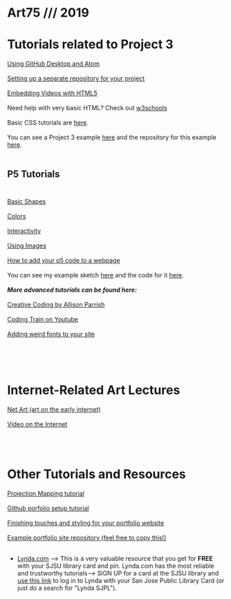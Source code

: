 # Art75 /// 2019

# Tutorials related to Project 3 <br>
[Using GitHub Desktop and Atom](https://github.com/katerhoades/AtomDemo)<br><br>
[Setting up a separate repository for your project](https://github.com/katerhoades/NetartSetup)<br><br>
[Embedding Videos with HTML5](https://github.com/katerhoades/Videohtml5)<br><br>
Need help with very basic HTML? Check out [w3schools](https://www.w3schools.com/html/html_basic.asp)<br><br>
Basic CSS tutorials are [here](https://www.w3schools.com/css/css_intro.asp).<br><br>
You can see a Project 3 example [here](https://katerhoades.github.io/Proj3Example/index.html) and the repository for this example [here](https://github.com/katerhoades/Proj3Example).<br><br>

## P5 Tutorials<br><br>
[Basic Shapes](https://github.com/katerhoades/intro_p5) <br><br>
[Colors](https://github.com/katerhoades/p5_colors) <br><br>
[Interactivity](https://github.com/katerhoades/p5_interactivity/)<br><br>
[Using Images](https://github.com/katerhoades/p5_images) <br><br>
[How to add your p5 code to a webpage](https://github.com/katerhoades/BasicJavaPage/blob/master/README.md)<br><br>
You can see my example sketch [here](https://katerhoades.github.io/BasicJavaPage/index.html) and the code for it [here](https://github.com/katerhoades/BasicJavaPage/blob/master/sketch.js).<br><br>
***More advanced tutorials can be found here:***<br><br>
[Creative Coding by Allison Parrish](https://creative-coding.decontextualize.com/)<br><br>
[Coding Train on Youtube](https://www.youtube.com/playlist?list=PLRqwX-V7Uu6Zy51Q-x9tMWIv9cueOFTFA)<br><br>
[Adding weird fonts to your site](https://www.pagecloud.com/blog/how-to-add-custom-fonts-to-any-website)<br><br>

<br><br>
# Internet-Related Art Lectures <br>
[Net Art (art on the early internet)](https://github.com/katerhoades/net_art) <br><br>
[Video on the Internet](https://github.com/katerhoades/videos_on_the_internet)<br><br>
<br><br>

# Other Tutorials and Resources
[Projection Mapping tutorial](https://github.com/katerhoades/ProjectionMapping/blob/master/README.md)
<br><br>
[Github porfolio setup tutorial](https://github.com/katerhoades/GithubSetup/blob/master/README.md)
<br><br>
[Finishing touches and styling for your portfolio website](https://github.com/katerhoades/PortfolioStyling)
<br><br>
[Example portfolio site repository (feel free to copy this!)](https://github.com/katerhoades/ExampleRepository)
<br><br>
* [Lynda.com](https://www.lynda.com) --> This is a very valuable resource that you get for **FREE** with your SJSU library card and pin. Lynda.com has the most reliable and trustworthy tutorials--> SIGN UP for a card at the SJSU library and [use this link](https://www.lynda.com/portal/patron?org=sjlibrary.org&triedlogout=true) to log in to Lynda with your San Jose Public Library Card (or just do a search for "Lynda SJPL").
<br><br><br><br>

